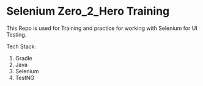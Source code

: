 # Selenium Zero_2_Hero Training

This Repo is used for Training and practice for working with Selenium for UI Testing.

Tech Stack: 
1. Gradle
2. Java
3. Selenium
4. TestNG 
